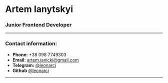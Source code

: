 # Artem Ianytskyi

### Junior Frontend Developer

---

### Contact information:

- **Phone:** +38 098 7749303
- **Email:** <artem.janicki@gmail.com>
- **Telegram:** [@leonarci](https://t.me/leonarci)
- **Github** [@leonarci](https://github.com/leonarci)

---

